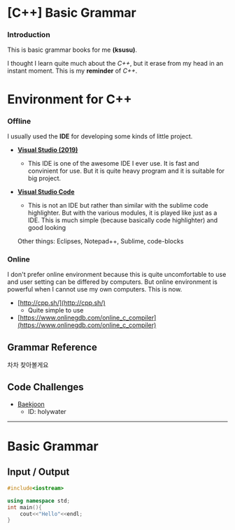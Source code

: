 # [C++] Basic Grammar

### Introduction

This is basic grammar books for me **(ksusu)**.

I thought I learn quite much about the *C++*, but it erase from my head in an instant moment. This is my **reminder** of *C++*.

# Environment for C++

### Offline
I usually used the **IDE** for developing some kinds of little project.

- **[Visual Studio (2019)](https://visualstudio.microsoft.com/ko/)**
	- This IDE is one of the awesome IDE I ever use. It is fast and convinient for use. But it is quite heavy program and it is suitable for big project.

- **[Visual Studio Code](https://visualstudio.microsoft.com/ko/)**
	- This is not an IDE but rather than similar with the sublime code highlighter. But with the various modules, it is played like just as a IDE. This is much simple (because basically code highlighter) and good looking
	
	Other things: Eclipses, Notepad++, Sublime, code-blocks

### Online

I don't prefer online environment because this is quite uncomfortable to use and user setting can be differed by computers. But online environment is powerful when I cannot use my own computers. This is now.
 
 - [http://cpp.sh/](http://cpp.sh/)
	- Quite simple to use
 - [https://www.onlinegdb.com/online_c_compiler](https://www.onlinegdb.com/online_c_compiler)
 
## Grammar Reference

차차 찾아볼게요
 
## Code Challenges

- [Baekjoon](https://www.acmicpc.net/)
	- ID: holywater

---
# Basic Grammar
## Input / Output
~~~cpp
#include<iostream>

using namespace std;
int main(){
	cout<<"Hello"<<endl;
}
~~~
<!--stackedit_data:
eyJoaXN0b3J5IjpbLTE3ODUwODAzMzEsMzk5NDc4ODgyXX0=
-->